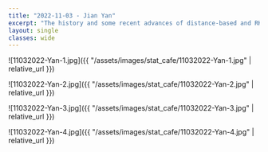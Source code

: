 ```yaml
---
title: "2022-11-03 - Jian Yan"
excerpt: "The history and some recent advances of distance-based and RKHS-based two-sample tests and some other tests"
layout: single
classes: wide
---
```


![11032022-Yan-1.jpg]({{ "/assets/images/stat_cafe/11032022-Yan-1.jpg" | relative_url }})

![11032022-Yan-2.jpg]({{ "/assets/images/stat_cafe/11032022-Yan-2.jpg" | relative_url }})

![11032022-Yan-3.jpg]({{ "/assets/images/stat_cafe/11032022-Yan-3.jpg" | relative_url }})

![11032022-Yan-4.jpg]({{ "/assets/images/stat_cafe/11032022-Yan-4.jpg" | relative_url }})
